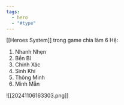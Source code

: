 ```yaml
---
tags:
  - hero
  - "#type"
---
```

[[Heroes System]] trong game chia làm 6 Hệ:
1. Nhanh Nhẹn
2. Bền Bỉ
3. Chính Xác
4. Sinh Khí
5. Thông Minh
6. Minh Mẫn

![[20241106163303.png]]
